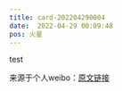```yaml
---
title: card-202204290004
date:  2022-04-29 00:09:48
pos: 火星
---
```

test 

来源于个人weibo：[原文链接](https://m.weibo.cn/status/LqAQK3rmV?mblogid=LqAQK3rmV)